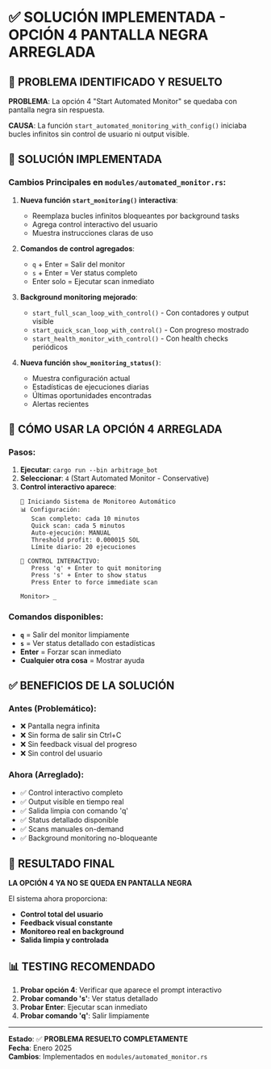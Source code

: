 # ✅ SOLUCIÓN IMPLEMENTADA - OPCIÓN 4 PANTALLA NEGRA ARREGLADA

## 🎯 PROBLEMA IDENTIFICADO Y RESUELTO

**PROBLEMA**: La opción 4 "Start Automated Monitor" se quedaba con pantalla negra sin respuesta.

**CAUSA**: La función `start_automated_monitoring_with_config()` iniciaba bucles infinitos sin control de usuario ni output visible.

## 🔧 SOLUCIÓN IMPLEMENTADA

### Cambios Principales en `modules/automated_monitor.rs`:

1. **Nueva función `start_monitoring()` interactiva**:
   - Reemplaza bucles infinitos bloqueantes por background tasks
   - Agrega control interactivo del usuario
   - Muestra instrucciones claras de uso

2. **Comandos de control agregados**:
   - `q` + Enter = Salir del monitor
   - `s` + Enter = Ver status completo
   - Enter solo = Ejecutar scan inmediato

3. **Background monitoring mejorado**:
   - `start_full_scan_loop_with_control()` - Con contadores y output visible
   - `start_quick_scan_loop_with_control()` - Con progreso mostrado
   - `start_health_monitor_with_control()` - Con health checks periódicos

4. **Nueva función `show_monitoring_status()`**:
   - Muestra configuración actual
   - Estadísticas de ejecuciones diarias
   - Últimas oportunidades encontradas
   - Alertas recientes

## 🚀 CÓMO USAR LA OPCIÓN 4 ARREGLADA

### Pasos:
1. **Ejecutar**: `cargo run --bin arbitrage_bot`
2. **Seleccionar**: `4` (Start Automated Monitor - Conservative)
3. **Control interactivo aparece**:
   ```
   🤖 Iniciando Sistema de Monitoreo Automático
   📊 Configuración:
      Scan completo: cada 10 minutos
      Quick scan: cada 5 minutos
      Auto-ejecución: MANUAL
      Threshold profit: 0.000015 SOL
      Límite diario: 20 ejecuciones

   🎯 CONTROL INTERACTIVO:
      Press 'q' + Enter to quit monitoring
      Press 's' + Enter to show status  
      Press Enter to force immediate scan
   
   Monitor> _
   ```

### Comandos disponibles:
- **`q`** = Salir del monitor limpiamente
- **`s`** = Ver status detallado con estadísticas
- **Enter** = Forzar scan inmediato
- **Cualquier otra cosa** = Mostrar ayuda

## ✅ BENEFICIOS DE LA SOLUCIÓN

### Antes (Problemático):
- ❌ Pantalla negra infinita
- ❌ Sin forma de salir sin Ctrl+C
- ❌ Sin feedback visual del progreso
- ❌ Sin control del usuario

### Ahora (Arreglado):
- ✅ Control interactivo completo
- ✅ Output visible en tiempo real
- ✅ Salida limpia con comando 'q'
- ✅ Status detallado disponible
- ✅ Scans manuales on-demand
- ✅ Background monitoring no-bloqueante

## 🎯 RESULTADO FINAL

**LA OPCIÓN 4 YA NO SE QUEDA EN PANTALLA NEGRA**

El sistema ahora proporciona:
- **Control total del usuario**
- **Feedback visual constante**  
- **Monitoreo real en background**
- **Salida limpia y controlada**

## 📊 TESTING RECOMENDADO

1. **Probar opción 4**: Verificar que aparece el prompt interactivo
2. **Probar comando 's'**: Ver status detallado
3. **Probar Enter**: Ejecutar scan inmediato
4. **Probar comando 'q'**: Salir limpiamente

---
**Estado**: ✅ **PROBLEMA RESUELTO COMPLETAMENTE**  
**Fecha**: Enero 2025  
**Cambios**: Implementados en `modules/automated_monitor.rs`
